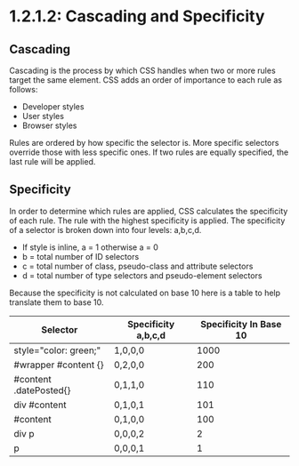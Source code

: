 # 1.2.1.2: Cascading and Specificity

## Cascading

Cascading is the process by which CSS handles when two or more rules target the same element. CSS adds an order of importance to each rule as follows:

- Developer styles
- User styles
- Browser styles

Rules are ordered by how specific the selector is. More specific selectors override those with less specific ones. If two rules are equally specified, the last rule will be applied.

## Specificity

In order to determine which rules are applied, CSS calculates the specificity of each rule. The rule with the highest specificity is applied. The specificity of a selector is broken down into four levels: a,b,c,d.

- If style is inline, a = 1 otherwise a = 0
- b = total number of ID selectors
- c = total number of class, pseudo-class and attribute selectors
- d = total number of type selectors and pseudo-element selectors

Because the specificity is not calculated on base 10 here is a table to help translate them to base 10.

| Selector               | Specificity a,b,c,d | Specificity In Base 10 |
| ---------------------- | ------------------- | ---------------------- |
| style="color: green;"  | 1,0,0,0             | 1000                   |
| #wrapper #content {}   | 0,2,0,0             | 200                    |
| #content .datePosted{} | 0,1,1,0             | 110                    |
| div #content           | 0,1,0,1             | 101                    |
| #content               | 0,1,0,0             | 100                    |
| div p                  | 0,0,0,2             | 2                      |
| p                      | 0,0,0,1             | 1                      |
